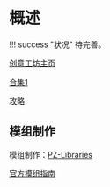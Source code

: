 # 概述

!!! success "状况"
    待完善。

[创意工坊主页](https://steamcommunity.com/app/108600/workshop/)

[合集1](https://steamcommunity.com/sharedfiles/filedetails/?id=2830637440)

[攻略](https://tieba.baidu.com/p/7904030495)

## 模组制作

模组制作：[PZ-Libraries](https://github.com/Konijima/PZ-Libraries)

[官方模组指南](https://pzwiki.net/wiki/Modding)
